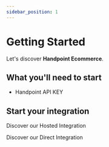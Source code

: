 ```yaml
---
sidebar_position: 1
---
```


# Getting Started

Let's discover **Handpoint Ecommerce**.


## What you'll need to start

- Handpoint API KEY


## Start your integration

Discover our Hosted Integration


Discover our Direct Integration
